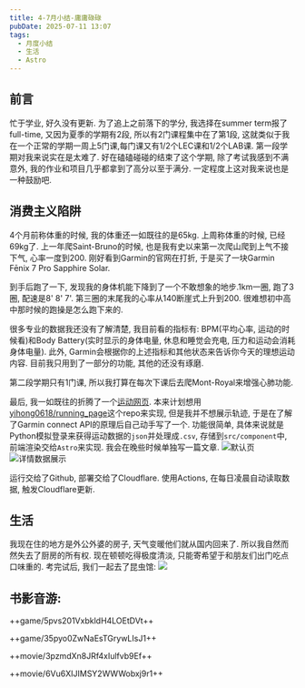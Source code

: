 ```yaml
---
title: 4-7月小结-庸庸碌碌
pubDate: 2025-07-11 13:07
tags:
  - 月度小结
  - 生活
  - Astro
---
```

## 前言
忙于学业, 好久没有更新. 为了追上之前落下的学分, 我选择在summer term报了full-time, 又因为夏季的学期有2段, 所以有2门课程集中在了第1段, 这就类似于我在一个正常的学期一周上5门课,每门课又有1/2个LEC课和1/2个LAB课. 第一段学期对我来说实在是太难了. 好在磕磕碰碰的结束了这个学期, 除了考试我感到不满意外, 我的作业和项目几乎都拿到了高分以至于满分. 一定程度上这对我来说也是一种鼓励吧.

## 消费主义陷阱
4个月前称体重的时候, 我的体重还一如既往的是65kg. 上周称体重的时候, 已经69kg了. 上一年爬Saint-Bruno的时候, 也是我有史以来第一次爬山爬到上气不接下气, 心率一度到200. 刚好看到Garmin的官网在打折, 于是买了一块Garmin Fēnix 7 Pro Sapphire Solar. 

到手后跑了一下, 发现我的身体机能下降到了一个不敢想象的地步.1km一圈, 跑了3圈, 配速是8' 8' 7'. 第三圈的末尾我的心率从140断崖式上升到200. 很难想初中高中那时候的跑操是怎么跑下来的.

很多专业的数据我还没有了解清楚, 我目前看的指标有: BPM(平均心率, 运动的时候看)和Body Battery(实时显示的身体电量, 休息和睡觉会充电, 压力和运动会消耗身体电量). 此外, Garmin会根据你的上述指标和其他状态来告诉你今天的理想运动内容. 目前我只用到了一部分的功能, 其他的还没有琢磨. 

第二段学期只有1门课, 所以我打算在每次下课后去爬Mont-Royal来增强心肺功能.

最后, 我一如既往的折腾了一个[运动网页](https://exercise.asyncx.top). 本来计划想用[yihong0618/running_page](https://github.com/yihong0618/running_page/tree/master)这个repo来实现, 但是我并不想展示轨迹, 于是在了解了Garmin connect API的原理后自己动手写了一个. 功能很简单, 具体来说就是Python模拟登录来获得运动数据的`json`并处理成`.csv`, 存储到`src/component`中, 前端渲染交给`Astro`来实现. 我会在晚些时候单独写一篇文章.
![默认页](https://r2.asyncx.top/2025/07/11/202507111422833.webp)
![详情数据展示](https://r2.asyncx.top/2025/07/11/202507111422780.webp)

运行交给了Github, 部署交给了Cloudflare. 使用Actions, 在每日凌晨自动读取数据, 触发Cloudflare更新.

## 生活
我现在住的地方是外公外婆的房子, 天气变暖他们就从国内回来了. 所以我自然而然失去了厨房的所有权. 现在顿顿吃得极度清淡, 只能寄希望于和朋友们出门吃点口味重的. 考完试后, 我们一起去了昆虫馆:
![](https://r2.asyncx.top/2025/07/11/202507111454519.webp)


## 书影音游:

++game/5pvs201VxbkldH4LOEtDVt++

++game/35pyo0ZwNaEsTGrywLIsJ1++

++movie/3pzmdXn8JRf4xIulfvb9Ef++

++movie/6Vu6XIJIMSY2WWWobxj9r1++